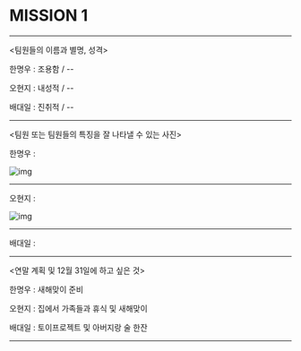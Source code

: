 # MISSION 1

---

<팀원들의 이름과 별명, 성격>

한명우 : 조용함 / --

오현지 : 내성적 / --

배대일 : 진취적 / --

---

<팀원 또는 팀원들의 특징을 잘 나타낼 수 있는 사진>

한명우 : 

![img](https://user-images.githubusercontent.com/37096425/50433670-f96e4b00-091c-11e9-9d99-11312737c14a.jpg)


---

오현지 : 

![img](https://user-images.githubusercontent.com/46040849/50434434-7d760200-0920-11e9-90bf-875831b91430.png)


---

배대일 : 

---

<연말 계획 및 12월 31일에 하고 싶은 것>

한명우 : 새해맞이 준비

오현지 : 집에서 가족들과 휴식 및 새해맞이

배대일 : 토이프로젝트 및 아버지랑 술 한잔

---
